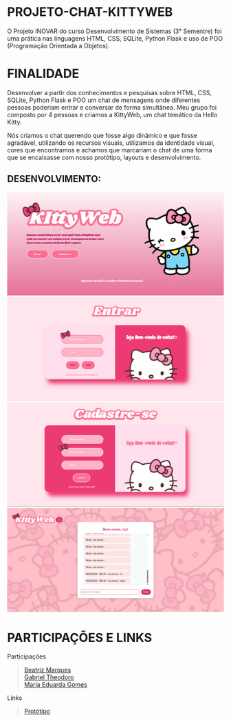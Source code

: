 # PROJETO-CHAT-KITTYWEB
O Projeto INOVAR do curso Desenvolvimento de Sistemas (3° Sementre) foi uma prática nas linguagens HTML, CSS, SQLite, Python Flask e uso de POO (Programação Orientada a Objetos).

# FINALIDADE
Desenvolver a partir dos conhecimentos e pesquisas sobre HTML, CSS, SQLite, Python Flask e POO um chat de mensagens onde diferentes pessoas poderiam entrar e conversar de forma simultânea.
Meu grupo foi composto por 4 pessoas e criamos a KittyWeb, um chat temático da Hello Kitty.

Nós criamos o chat querendo que fosse algo dinâmico e que fosse agradável, utilizando os recursos visuais, utilizamos da identidade visual, cores que encontramos e achamos que marcariam o chat de uma forma que se encaixasse com nosso protótipo, layouts e desenvolvimento.

## DESENVOLVIMENTO:
![print inicio](/static/prints/index.png)
![print entrar](/static/prints/entrar.png)
![print cadastro](/static/prints/cadastro.png)
![print chat](/static/prints/chat.png)

# PARTICIPAÇÕES E LINKS

Participações
> [Beatriz Marques](https://github.com/Lohanyy17)  
> [Gabriel Theodoro](https://github.com/Mvictoria218)  
> [Maria Eduarda Gomes](https://github.com/MariaGomesR)  

Links
> [Protótipo](https://www.canva.com/design/DAGfkRwHkgI/S7eH6pYQHLfHt03h0Nio8Q/view?utm_content=DAGfkRwHkgI&utm_campaign=designshare&utm_medium=link2&utm_source=uniquelinks&utlId=h89dbb2d4bb)  

